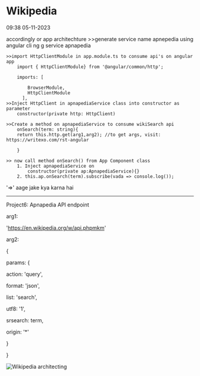 # Wikipedia

09:38 05-11-2023

accordingly or app architechture
	>>generate service name apnepedia using angular cli
		ng g service apnapedia

	>>import HttpClientModule in app.module.ts to consume api's on angular app
		import { HttpClientModule} from '@angular/common/http';
		
		imports: [

		    BrowserModule,
		    HttpClientModule
		  ],
	>>Inject HttpClient in apnapediaService class into constructor as parameter
		constructor(private http: HttpClient)

	>>Create a method on apnapediaService to consume wikiSearch api
		onSearch(term: string){
		return this.http.get(arg1,arg2); //to get args, visit: https://writexo.com/rst-angular
		
		}

	>> now call method onSearch() from App Component class
		1. Inject apnapediaService on 
			constructor(private ap:ApnapediaService){}
		2. this.ap.onSearch(term).subscribe(vada => console.log()); 
 '=>' aage jake kya karna hai  




________________________________________________________________________________
Project6: Apnapedia API endpoint

arg1:

'https://en.wikipedia.org/w/api.phpmkm'

arg2:

{

  params: {

  action: 'query',

  format: 'json',

  list: 'search',

  utf8: '1',

  srsearch: term, 

  origin: '*'

  }

}

![Wikipedia architecting](https://github.com/sritikamanjrekar/Wikipedia/assets/59335693/8c8a45a7-7553-4aa8-ae50-a7d335ea4e89)

            
